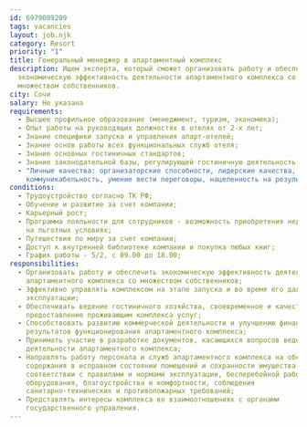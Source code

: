 ```yaml
---
id: 6979089209
tags: vacancies
layout: job.njk
category: Resort
priority: "1"
title: Генеральный менеджер в апартаментный комплекс
description: Ищем эксперта, который сможет организовать работу и обеспечить
  экономическую эффективность деятельности апартаментного комплекса со
  множеством собственников.
city: Сочи
salary: Не указана
requirements:
  - Высшее профильное образование (менеджмент, туризм, экономика);
  - Опыт работы на руководящих должностях в отелях от 2-х лет;
  - Знание специфики запуска и управления апарт-отелей;
  - Знание основ работы всех функциональных служб отеля;
  - Знание основных гостиничных стандартов;
  - Знание законодательной базы, регулирующей гостиничную деятельность;
  - "Личные качества: организаторские способности, лидерские качества,
    коммуникабельность, умение вести переговоры, нацеленность на результат."
conditions:
  - Трудоустройство согласно ТК РФ;
  - Обучение и развитие за счет компании;
  - Карьерный рост;
  - Программа лояльности для сотрудников - возможность приобретения недвижимости
    на льготных условиях;
  - Путешествия по миру за счет компании;
  - Доступ к внутренней библиотеке компании и покупка любых книг;
  - График работы - 5/2, с 09.00 до 18.00;
responsibilities:
  - Организовать работу и обеспечить экономическую эффективность деятельности
    апартаментного комплекса со множеством собственников;
  - Эффективно управлять комплексом на этапе запуска и во время его дальнейшей
    эксплуатации;
  - Обеспечивать ведение гостиничного хозяйства, своевременное и качественное
    предоставление проживающим комплекса услуг;
  - Способствовать развитию коммерческой деятельности и улучшению финансовых
    результатов функционирования апартаментного комплекса;
  - Принимать участие в разработке документов, касающихся вопросов ведения
    деятельности апартаментного комплекса;
  - Направлять работу персонала и служб апартаментного комплекса на обеспечение
    содержания в исправном состоянии помещений и сохранности имущества в
    соответствии с правилами и нормами эксплуатации, бесперебойной работы
    оборудования, благоустройства и комфортности, соблюдения
    санитарно-технических и противопожарных требований;
  - Представлять интересы комплекса во взаимоотношениях с органами
    государственного управления.
---
```

